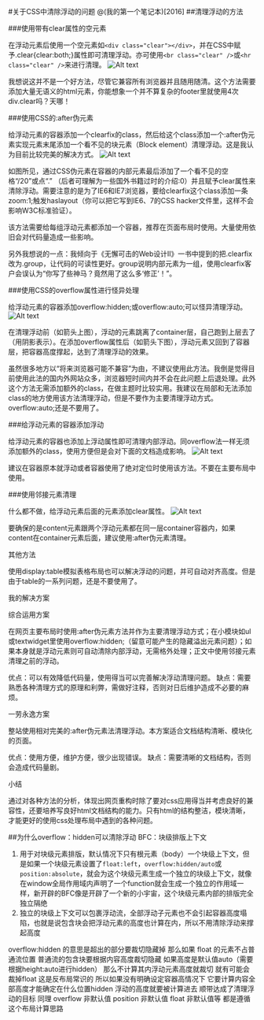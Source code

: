 #关于CSS中清除浮动的问题
@(我的第一个笔记本)[2016]
##清理浮动的方法

###使用带有clear属性的空元素

在浮动元素后使用一个空元素如`<div class="clear"></div>`，并在CSS中赋予.clear{clear:both;}属性即可清理浮动。亦可使用`<br class="clear" />`或`<hr class="clear" />`来进行清理。
![Alt text](./1492266627072.png)

我想说这并不是一个好方法，尽管它兼容所有浏览器并且随用随清。这个方法需要添加大量无语义的html元素，你能想象一个并不算复杂的footer里就使用4次div.clear吗？天哪！

###使用CSS的:after伪元素

给浮动元素的容器添加一个clearfix的class，然后给这个class添加一个:after伪元素实现元素末尾添加一个看不见的块元素（Block element）清理浮动。这是我认为目前比较完美的解决方式。
![Alt text](./1492266637732.png)

如图所见，通过CSS伪元素在容器的内部元素最后添加了一个看不见的空格“/20”或点“.” （后者可理解为一些国外书籍过时的介绍:0）并且赋予clear属性来清除浮动。需要注意的是为了IE6和IE7浏览器，要给clearfix这个class添加一条zoom:1;触发haslayout（你可以把它写到IE6、7的CSS hacker文件里，这样不会影响W3C标准验证）。

该方法需要给每组浮动元素都添加一个容器，推荐在页面布局时使用。大量使用依旧会对代码量造成一些影响。

另外我想说的一点：我倾向于《无懈可击的Web设计II》一书中提到的把.clearfix改为.group，让代码的可读性更好。group说明内部元素为一组，使用clearfix客户会误认为“你写了些神马？竟然用了这么多‘修正’！”。

###使用CSS的overflow属性进行怪异处理

给浮动元素的容器添加overflow:hidden;或overflow:auto;可以怪异清理浮动。
![Alt text](./1492266670112.png)

在清理浮动前（如箭头上图），浮动的元素跳离了container层，自己跑到上层去了（用阴影表示）。在添加overflow属性后（如箭头下图），浮动元素又回到了容器层，把容器高度撑起，达到了清理浮动的效果。

虽然很多地方以“将来浏览器可能不兼容”为由，不建议使用此方法。我倒是觉得目前使用此法的国内外网站众多，浏览器短时间内并不会在此问题上后退处理。此外这个方法无需添加额外的class，在做主题时比较实用。我建议在局部和无法添加class的地方使用该方法清理浮动，但是不要作为主要清理浮动方式。overflow:auto;还是不要用了。

###给浮动元素的容器添加浮动

给浮动元素的容器也添加上浮动属性即可清理内部浮动。同overflow法一样无须添加额外的class，使用方便但是会对下面的文档造成影响。
![Alt text](./1492266682888.png)

建议在容器原本就浮动或者容器使用了绝对定位时使用该方法。不要在主要布局中使用。

###使用邻接元素清理

什么都不做，给浮动元素后面的元素添加clear属性。
![Alt text](./1492266692368.png)

要确保的是content元素跟两个浮动元素都在同一层container容器内，如果content在container元素后面，建议使用:after伪元素清理。

其他方法

使用display:table模拟表格布局也可以解决浮动的问题，并可自动对齐高度。但是由于table的一系列问题，还是不要使用了。

我的解决方案

综合运用方案

在网页主要布局时使用:after伪元素方法并作为主要清理浮动方式；在小模块如ul或textwidget里使用overflow:hidden;（留意可能产生的隐藏溢出元素问题）；如果本身就是浮动元素则可自动清除内部浮动，无需格外处理；正文中使用邻接元素清理之前的浮动。

优点：可以有效降低代码量，使用得当可以完善解决浮动清理问题。
缺点：需要熟悉各种清理方式的原理和利弊，需做好注释，否则对日后维护造成不必要的麻烦。

一劳永逸方案

整站使用相对完美的:after伪元素法清理浮动。本方案适合文档结构清晰、模块化的页面。

优点：使用方便，维护方便，很少出现错误。
缺点：需要清晰的文档结构，否则会造成代码量剧。

小结

通过对各种方法的分析，体现出网页重构时除了要对css应用得当并考虑良好的兼容性，还要培养写良好html文档结构的能力。只有html的结构整洁，模块清晰，才能更好的使用css处理布局中遇到的各种问题。

##为什么overflow：hidden可以清除浮动
BFC：块级排版上下文
1. 用于对块级元素排版，默认情况下只有根元素（body）一个块级上下文，但是如果一个块级元素设置了`float:left`，`overflow:hidden/auto`或`position:absolute`，就会为这个块级元素生成一个独立的块级上下文，就像在window全局作用域内声明了一个function就会生成一个独立的作用域一样，新开辟的BFC像是开辟了一个新的小宇宙，这个块级元素内部的排版完全独立隔绝
2. 独立的块级上下文可以包裹浮动流，全部浮动子元素也不会引起容器高度塌陷，也就是说包含块会把浮动元素的高度也计算在内，所以不用清除浮动来撑起高度

overflow:hidden 的意思是超出的部分要裁切隐藏掉
那么如果 float 的元素不占普通流位置
普通流的包含块要根据内容高度裁切隐藏
如果高度是默认值auto（需要根据height:auto进行hidden）
那么不计算其内浮动元素高度就裁切
就有可能会裁掉float
这是反布局常识的
所以如果没有明确设定容器高情况下
它要计算内容全部高度才能确定在什么位置hidden
浮动的高度就要被计算进去
顺带达成了清理浮动的目标
同理
overflow 非默认值
position 非默认值
float 非默认值等
都是遵循这个布局计算思路



